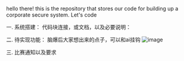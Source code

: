 hello there! this is the repository that stores our code for building up a corporate secure system. Let's code

一. 系统搭建：
代码块连接，或文档，以及必要说明：


二. 待实现功能：
脑爆后大家想出来的点子，可以和ai挂钩
![image](https://github.com/user-attachments/assets/5837e00b-91ac-4b77-b5f2-c9be6939956c)

三. 比赛通知以及要求

